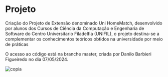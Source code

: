 # Projeto
Criação do Projeto de Extensão denominado Uni HomeMatch, desenvolvido por alunos dos Cursos de Ciência da Computação e Engenharia de Software do Centro Universitario Filadelfia (UNIFIL), o projeto destina-se a complementar os conhecimentos teóricos obtidos na universidade por meio de práticas

O acesso ao código está na branche master, criada por Danilo Barbieri Figueiredo no dia 07/05/2024.

![copia](https://github.com/UniHomeMatch/Projeto/assets/79670102/98459df9-eebc-4e26-a9c2-55f37810790f)
